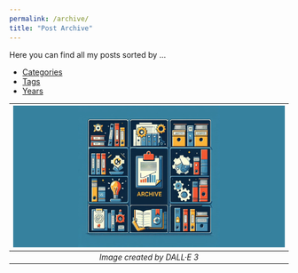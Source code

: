 ```yaml
---
permalink: /archive/
title: "Post Archive"
---
```

Here you can find all my posts sorted by ...

- <i class="fas fa-fw fa-book" aria-hidden="true"></i> [Categories](/categories)
- <i class="fas fa-fw fa-tags" aria-hidden="true"></i> [Tags](/tags)
- <i class="fas fa-fw fa-calendar" aria-hidden="true"></i> [Years](/posts)


| ![image](/assets/images/Thumbnail_Archive.png) |
|:--:|
| *Image created by DALL·E 3* |
